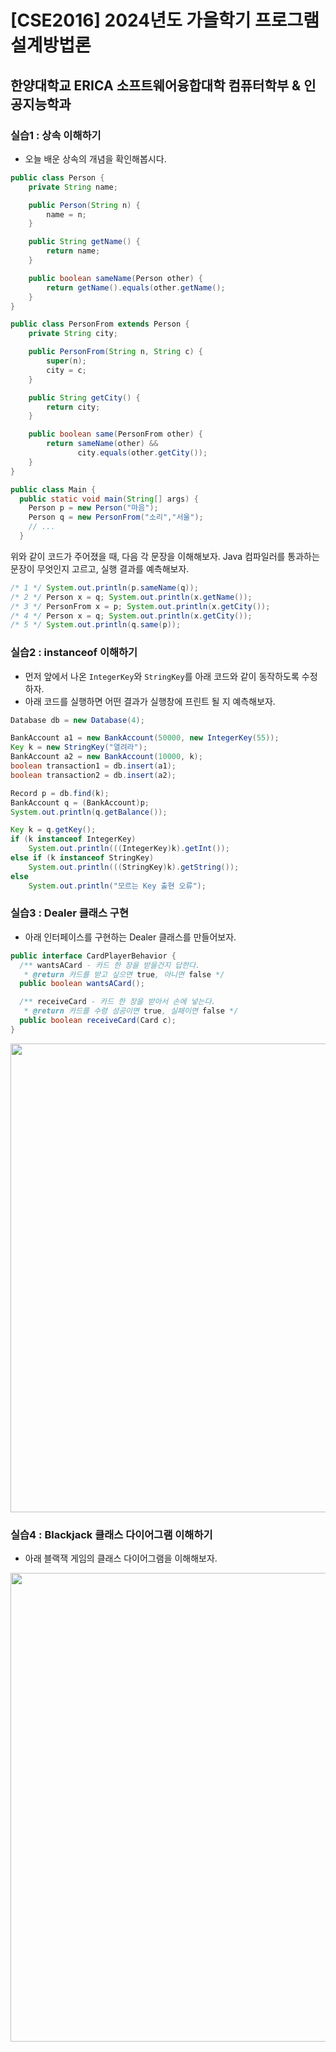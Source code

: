 # [CSE2016] 2024년도 가을학기 프로그램설계방법론
## 한양대학교 ERICA 소프트웨어융합대학 컴퓨터학부 & 인공지능학과

### 실습1 : 상속 이해하기

- 오늘 배운 상속의 개념을 확인해봅시다.

```java
public class Person {
    private String name;

    public Person(String n) {
        name = n;
    }

    public String getName() {
        return name;
    }

    public boolean sameName(Person other) {
        return getName().equals(other.getName();
    }
}

public class PersonFrom extends Person {
    private String city;

    public PersonFrom(String n, String c) {
        super(n);
        city = c;
    }

    public String getCity() {
        return city;
    }

    public boolean same(PersonFrom other) {
        return sameName(other) &&
               city.equals(other.getCity());
    }
}

public class Main {
  public static void main(String[] args) {
    Person p = new Person("마음");
    Person q = new PersonFrom("소리","서울");
    // ...
  }
```

위와 같이 코드가 주어졌을 때, 다음 각 문장을 이해해보자.
Java 컴파일러를 통과하는 문장이 무엇인지 고르고, 실행 결과를 예측해보자.

```java
/* 1 */ System.out.println(p.sameName(q));
/* 2 */ Person x = q; System.out.println(x.getName());
/* 3 */ PersonFrom x = p; System.out.println(x.getCity());
/* 4 */ Person x = q; System.out.println(x.getCity());
/* 5 */ System.out.println(q.same(p));
```

### 실습2 : instanceof 이해하기

- 먼저 앞에서 나온 `IntegerKey`와 `StringKey`를 아래 코드와 같이 동작하도록 수정하자.
- 아래 코드를 실행하면 어떤 결과가 실행창에 프린트 될 지 예측해보자.

```java
Database db = new Database(4);

BankAccount a1 = new BankAccount(50000, new IntegerKey(55));
Key k = new StringKey("열려라");
BankAccount a2 = new BankAccount(10000, k);
boolean transaction1 = db.insert(a1);
boolean transaction2 = db.insert(a2);

Record p = db.find(k);
BankAccount q = (BankAccount)p;
System.out.println(q.getBalance());

Key k = q.getKey();
if (k instanceof IntegerKey)
    System.out.println(((IntegerKey)k).getInt());
else if (k instanceof StringKey)
    System.out.println(((StringKey)k).getString());
else
    System.out.println("모르는 Key 출현 오류");
```

### 실습3 : Dealer 클래스 구현

- 아래 인터페이스를 구현하는 Dealer 클래스를 만들어보자.

```java
public interface CardPlayerBehavior {
  /** wantsACard - 카드 한 장을 받을건지 답한다.
   * @return 카드를 받고 싶으면 true, 아니면 false */
  public boolean wantsACard();

  /** receiveCard - 카드 한 장을 받아서 손에 넣는다.
   * @return 카드를 수령 성공이면 true, 실패이면 false */
  public boolean receiveCard(Card c);
}
```

<img src="image08/dealer.png" width="750">

### 실습4 : Blackjack 클래스 다이어그램 이해하기

- 아래 블랙잭 게임의 클래스 다이어그램을 이해해보자.

<img src="image08/blackjack.png" width="750">
